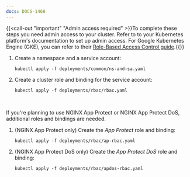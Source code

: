 ```yaml
---
docs: DOCS-1468
---
```


{{<call-out "important" "Admin access required" >}}To complete these steps you need admin access to your cluster. Refer to to your Kubernetes platform's documentation to set up admin access. For Google Kubernetes Engine (GKE), you can refer to their [Role-Based Access Control guide](https://cloud.google.com/kubernetes-engine/docs/how-to/role-based-access-control).{{</call-out>}}

1. Create a namespace and a service account:

    ```shell
    kubectl apply -f deployments/common/ns-and-sa.yaml
    ```

2. Create a cluster role and binding for the service account:

    ```shell
    kubectl apply -f deployments/rbac/rbac.yaml
    ```

<br>

If you're planning to use NGINX App Protect or NGINX App Protect DoS, additional roles and bindings are needed.

1. (NGINX App Protect only) Create the *App Protect* role and binding:

    ```shell
    kubectl apply -f deployments/rbac/ap-rbac.yaml
    ```

2. (NGINX App Protect DoS only) Create the *App Protect DoS* role and binding:

    ```shell
    kubectl apply -f deployments/rbac/apdos-rbac.yaml
    ```
